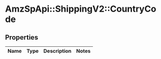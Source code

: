 # AmzSpApi::ShippingV2::CountryCode

## Properties
Name | Type | Description | Notes
------------ | ------------- | ------------- | -------------

